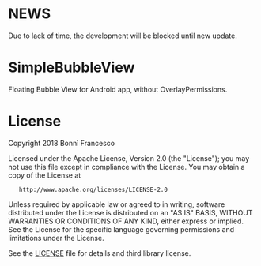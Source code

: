 # NEWS
Due to lack of time, the development will be blocked until new update.

# SimpleBubbleView
Floating Bubble View for Android app, without OverlayPermissions.

# License
Copyright 2018 Bonnì Francesco

   Licensed under the Apache License, Version 2.0 (the "License");
   you may not use this file except in compliance with the License.
   You may obtain a copy of the License at

       http://www.apache.org/licenses/LICENSE-2.0

   Unless required by applicable law or agreed to in writing, software
   distributed under the License is distributed on an "AS IS" BASIS,
   WITHOUT WARRANTIES OR CONDITIONS OF ANY KIND, either express or implied.
   See the License for the specific language governing permissions and
   limitations under the License.

See the [LICENSE](https://github.com/francescobonni/SimpleBubbleView/blob/master/LICENSE) file for details and third library license.
